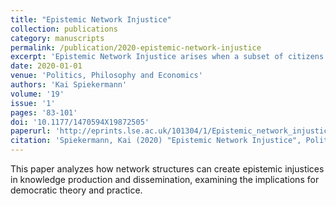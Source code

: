 ```yaml
---
title: "Epistemic Network Injustice"
collection: publications
category: manuscripts
permalink: /publication/2020-epistemic-network-injustice
excerpt: 'Epistemic Network Injustice arises when a subset of citizens is systematically deprived of connections to helpful epistemic peers, leading to their reduced political influence. This paper examines how to identify epistemic peers in a stylized political setting of electoral competition between Masses and Elites.'
date: 2020-01-01
venue: 'Politics, Philosophy and Economics'
authors: 'Kai Spiekermann'
volume: '19'
issue: '1'
pages: '83-101'
doi: '10.1177/1470594X19872505'
paperurl: 'http://eprints.lse.ac.uk/101304/1/Epistemic_network_injustice.pdf'
citation: 'Spiekermann, Kai (2020) "Epistemic Network Injustice", Politics, Philosophy and Economics, 19(1), pp. 83-101.'
---
```


This paper analyzes how network structures can create epistemic injustices in knowledge production and dissemination, examining the implications for democratic theory and practice.